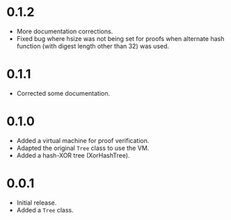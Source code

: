 # 0.1.2

- More documentation corrections.
- Fixed bug where hsize was not being set for proofs when alternate hash
function (with digest length other than 32) was used.

# 0.1.1

- Corrected some documentation.

# 0.1.0

- Added a virtual machine for proof verification.
- Adapted the original `Tree` class to use the VM.
- Added a hash-XOR tree (XorHashTree).

# 0.0.1

- Initial release.
- Added a `Tree` class.
